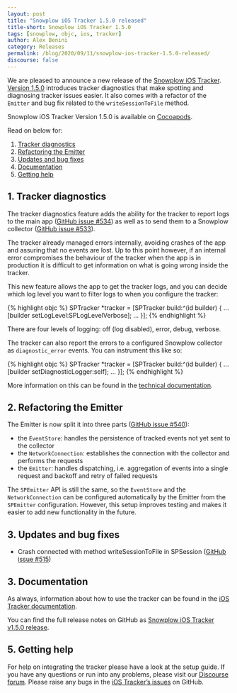 ```yaml
---
layout: post
title: "Snowplow iOS Tracker 1.5.0 released"
title-short: Snowplow iOS Tracker 1.5.0
tags: [snowplow, objc, ios, tracker]
author: Alex Benini
category: Releases
permalink: /blog/2020/09/11/snowplow-ios-tracker-1.5.0-released/
discourse: false
---
```


We are pleased to announce a new release of the [Snowplow iOS Tracker](https://github.com/snowplow/snowplow-objc-tracker). [Version 1.5.0](https://github.com/snowplow/snowplow-objc-tracker/releases/tag/1.5.0) introduces tracker diagnostics that make spotting and diagnosing tracker issues easier. It also comes with a refactor of the `Emitter` and bug fix related to the `writeSessionToFile` method.

Snowplow iOS Tracker Version 1.5.0 is available on [Cocoapods](https://cocoapods.org/pods/SnowplowTracker).

Read on below for:

1. [Tracker diagnostics](#diagnostics)
2. [Refactoring the Emitter](#emitter)
3. [Updates and bug fixes](#updates)
4. [Documentation](#documentation)
5. [Getting help](#help)

<!--more-->

<h2 id="diagnostics">1. Tracker diagnostics</h2>

The tracker diagnostics feature adds the ability for the tracker to report logs to the main app ([GitHub issue #534](https://github.com/snowplow/snowplow-objc-tracker/issues/534)) as well as to send them to a Snowplow collector ([GitHub issue #533](https://github.com/snowplow/snowplow-objc-tracker/issues/533)).

The tracker already managed errors internally, avoiding crashes of the app and assuring that no events are lost. Up to this point however, if an internal error compromises the behaviour of the tracker when the app is in production it is difficult to get information on what is going wrong inside the tracker.

This new feature allows the app to get the tracker logs, and you can decide which log level you want to filter logs to when you configure the tracker:

{% highlight objc %}
SPTracker *tracker = [SPTracker build:^(id<SPTrackerBuilder> builder) {
    ...
    [builder setLogLevel:SPLogLevelVerbose];
    ...
}];
{% endhighlight %}

There are four levels of logging: off (log disabled), error, debug, verbose.

The tracker can also report the errors to a configured Snowplow collector as `diagnostic_error` events. You can instrument this like so:

{% highlight objc %}
SPTracker *tracker = [SPTracker build:^(id<SPTrackerBuilder> builder) {
    ...
    [builder setDiagnosticLogger:self];
    ...
}];
{% endhighlight %}

More information on this can be found in the [technical documentation](https://docs.snowplowanalytics.com/docs/collecting-data/collecting-from-own-applications/objective-c-tracker/ios-tracker-1-5-0/#troubleshooting).


<h2 id="emitter">2. Refactoring the Emitter</h2>

The Emitter is now split it into three parts ([GitHub issue #540](https://github.com/snowplow/snowplow-objc-tracker/issues/540)):

* the `EventStore`: handles the persistence of tracked events not yet sent to the collector
* the `NetworkConnection`: establishes the connection with the collector and performs the requests
* the `Emitter`: handles dispatching, i.e. aggregation of events into a single request and backoff and retry of failed requests

The `SPEmitter` API is still the same, so the `EventStore` and the `NetworkConnection` can be configured automatically by the Emitter from the `SPEmitter` configuration. However, this setup improves testing and makes it easier to add new functionality in the future.


<h2 id="updates">3. Updates and bug fixes</h2>

- Crash connected with method writeSessionToFile in SPSession ([GitHub issue #515](https://github.com/snowplow/snowplow-objc-tracker/issues/515))

<h2 id="documentation">3. Documentation</h2>

As always, information about how to use the tracker can be found in the [iOS Tracker documentation](https://docs.snowplowanalytics.com/docs/collecting-data/collecting-from-own-applications/objective-c-tracker/ios-tracker-1-5-0/).

You can find the full release notes on GitHub as [Snowplow iOS Tracker v1.5.0 release](https://github.com/snowplow/snowplow-objc-tracker/releases/tag/1.5.0).


<h2 id="help">5. Getting help</h2>

For help on integrating the tracker please have a look at the setup guide. If you have any questions or run into any problems, please visit our [Discourse forum](https://discourse.snowplowanalytics.com/). Please raise any bugs in the [iOS Tracker’s issues](https://github.com/snowplow/snowplow-objc-tracker/issues) on GitHub.
